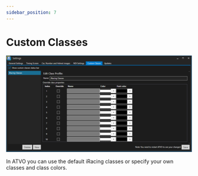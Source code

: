 ```yaml
---
sidebar_position: 7
---
```


# Custom Classes
![ATVO Custom Class Settings](../../static/img/settings/atvo-settings-custom-class-settings.png)

In ATVO you can use the default iRacing classes or specify your own classes and class colors.
